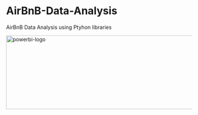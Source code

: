 # AirBnB-Data-Analysis
AirBnB Data Analysis using Ptyhon libraries


<img src="https://i.imgur.com/PeGZCYe.png" alt="powerbi-logo" width="1200" height="200"/>
